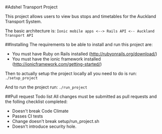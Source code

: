#Adshel Transport Project

This project allows users to view bus stops and timetables for the Auckland Transport System.

The basic architecture is:
`Ionic mobile apps <--> Rails API <-- Auckland Transport API`

##Installing
The requirements to be able to install and run this project are:
* You must have Ruby on Rails installed (http://rubyonrails.org/download/)
* You must have the ionic framework installed (http://ionicframework.com/getting-started/)

Then to actually setup the project locally all you need to do is run:
`./setup_project`

And to run the project run:
`./run_project`

##Pull request Todo list
All changes must be submitted as pull requests and the folling checklist completed:
* Doesn't break Code Climate
* Passes CI tests
* Change doesn't break setup/run_project.sh
* Doesn't introduce security hole.
